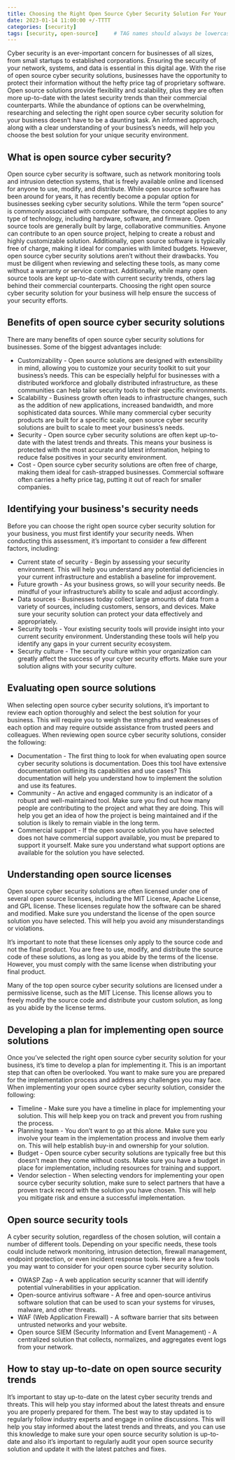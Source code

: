 ```yaml
---
title: Choosing the Right Open Source Cyber Security Solution For Your Business
date: 2023-01-14 11:00:00 +/-TTTT
categories: [security]
tags: [security, open-source]     # TAG names should always be lowercase
---
```


Cyber security is an ever-important concern for businesses of all sizes, from small startups to established corporations. Ensuring the security of your network, systems, and data is essential in this digital age. With the rise of open source cyber security solutions, businesses have the opportunity to protect their information without the hefty price tag of proprietary software. Open source solutions provide flexibility and scalability, plus they are often more up-to-date with the latest security trends than their commercial counterparts. While the abundance of options can be overwhelming, researching and selecting the right open source cyber security solution for your business doesn’t have to be a daunting task. An informed approach, along with a clear understanding of your business’s needs, will help you choose the best solution for your unique security environment.

## What is open source cyber security?
Open source cyber security is software, such as network monitoring tools and intrusion detection systems, that is freely available online and licensed for anyone to use, modify, and distribute. While open source software has been around for years, it has recently become a popular option for businesses seeking cyber security solutions. While the term “open source” is commonly associated with computer software, the concept applies to any type of technology, including hardware, software, and firmware. Open source tools are generally built by large, collaborative communities. Anyone can contribute to an open source project, helping to create a robust and highly customizable solution. Additionally, open source software is typically free of charge, making it ideal for companies with limited budgets. However, open source cyber security solutions aren’t without their drawbacks. You must be diligent when reviewing and selecting these tools, as many come without a warranty or service contract. Additionally, while many open source tools are kept up-to-date with current security trends, others lag behind their commercial counterparts. Choosing the right open source cyber security solution for your business will help ensure the success of your security efforts.

## Benefits of open source cyber security solutions
There are many benefits of open source cyber security solutions for businesses. Some of the biggest advantages include:
- Customizability - Open source solutions are designed with extensibility in mind, allowing you to customize your security toolkit to suit your business’s needs. This can be especially helpful for businesses with a distributed workforce and globally distributed infrastructure, as these communities can help tailor security tools to their specific environments.
- Scalability - Business growth often leads to infrastructure changes, such as the addition of new applications, increased bandwidth, and more sophisticated data sources. While many commercial cyber security products are built for a specific scale, open source cyber security solutions are built to scale to meet your business’s needs.
- Security - Open source cyber security solutions are often kept up-to-date with the latest trends and threats. This means your business is protected with the most accurate and latest information, helping to reduce false positives in your security environment.
- Cost - Open source cyber security solutions are often free of charge, making them ideal for cash-strapped businesses. Commercial software often carries a hefty price tag, putting it out of reach for smaller companies.

## Identifying your business's security needs
Before you can choose the right open source cyber security solution for your business, you must first identify your security needs. When conducting this assessment, it’s important to consider a few different factors, including:
- Current state of security - Begin by assessing your security environment. This will help you understand any potential deficiencies in your current infrastructure and establish a baseline for improvement.
- Future growth - As your business grows, so will your security needs. Be mindful of your infrastructure’s ability to scale and adjust accordingly.
- Data sources - Businesses today collect large amounts of data from a variety of sources, including customers, sensors, and devices. Make sure your security solution can protect your data effectively and appropriately.
- Security tools - Your existing security tools will provide insight into your current security environment. Understanding these tools will help you identify any gaps in your current security ecosystem.
- Security culture - The security culture within your organization can greatly affect the success of your cyber security efforts. Make sure your solution aligns with your security culture.

## Evaluating open source solutions
When selecting open source cyber security solutions, it’s important to review each option thoroughly and select the best solution for your business. This will require you to weigh the strengths and weaknesses of each option and may require outside assistance from trusted peers and colleagues. When reviewing open source cyber security solutions, consider the following:
- Documentation - The first thing to look for when evaluating open source cyber security solutions is documentation. Does this tool have extensive documentation outlining its capabilities and use cases? This documentation will help you understand how to implement the solution and use its features.
- Community - An active and engaged community is an indicator of a robust and well-maintained tool. Make sure you find out how many people are contributing to the project and what they are doing. This will help you get an idea of how the project is being maintained and if the solution is likely to remain viable in the long term.
- Commercial support - If the open source solution you have selected does not have commercial support available, you must be prepared to support it yourself. Make sure you understand what support options are available for the solution you have selected.

## Understanding open source licenses
Open source cyber security solutions are often licensed under one of several open source licenses, including the MIT License, Apache License, and GPL license. These licenses regulate how the software can be shared and modified. Make sure you understand the license of the open source solution you have selected. This will help you avoid any misunderstandings or violations.

It’s important to note that these licenses only apply to the source code and not the final product. You are free to use, modify, and distribute the source code of these solutions, as long as you abide by the terms of the license. However, you must comply with the same license when distributing your final product.

Many of the top open source cyber security solutions are licensed under a permissive license, such as the MIT License. This license allows you to freely modify the source code and distribute your custom solution, as long as you abide by the license terms.

## Developing a plan for implementing open source solutions
Once you’ve selected the right open source cyber security solution for your business, it’s time to develop a plan for implementing it. This is an important step that can often be overlooked. You want to make sure you are prepared for the implementation process and address any challenges you may face. When implementing your open source cyber security solution, consider the following:
- Timeline - Make sure you have a timeline in place for implementing your solution. This will help keep you on track and prevent you from rushing the process.
- Planning team - You don’t want to go at this alone. Make sure you involve your team in the implementation process and involve them early on. This will help establish buy-in and ownership for your solution.
- Budget - Open source cyber security solutions are typically free but this doesn’t mean they come without costs. Make sure you have a budget in place for implementation, including resources for training and support.
- Vendor selection - When selecting vendors for implementing your open source cyber security solution, make sure to select partners that have a proven track record with the solution you have chosen. This will help you mitigate risk and ensure a successful implementation.

## Open source security tools
A cyber security solution, regardless of the chosen solution, will contain a number of different tools. Depending on your specific needs, these tools could include network monitoring, intrusion detection, firewall management, endpoint protection, or even incident response tools. Here are a few tools you may want to consider for your open source cyber security solution. 
- OWASP Zap  - A web application security scanner that will identify potential vulnerabilities in your application.
- Open-source antivirus software - A free and open-source antivirus software solution that can be used to scan your systems for viruses, malware, and other threats.
- WAF (Web Application Firewall) - A software barrier that sits between untrusted networks and your website.
- Open source SIEM (Security Information and Event Management) - A centralized solution that collects, normalizes, and aggregates event logs from your network.

## How to stay up-to-date on open source security trends
It’s important to stay up-to-date on the latest cyber security trends and threats. This will help you stay informed about the latest threats and ensure you are properly prepared for them. The best way to stay updated is to regularly follow industry experts and engage in online discussions. This will help you stay informed about the latest trends and threats, and you can use this knowledge to make sure your open source security solution is up-to-date and also it’s important to regularly audit your open source security solution and update it with the latest patches and fixes.
